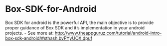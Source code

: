 Box-SDK-for-Android
===================

Box SDK for android is the powerful API, the main objective is to provide proper guidance of Box SDK and it’s implementation in your android projects. - See more at: http://www.theappguruz.com/tutorial/android-intro-box-sdk-android/#sthash.bvPYyUOX.dpuf
